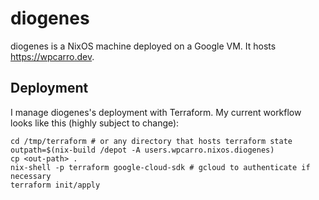 # diogenes

diogenes is a NixOS machine deployed on a Google VM. It hosts
https://wpcarro.dev.

## Deployment

I manage diogenes's deployment with Terraform. My current workflow looks like
this (highly subject to change):

```shell
cd /tmp/terraform # or any directory that hosts terraform state
outpath=$(nix-build /depot -A users.wpcarro.nixos.diogenes)
cp <out-path> .
nix-shell -p terraform google-cloud-sdk # gcloud to authenticate if necessary
terraform init/apply
```
